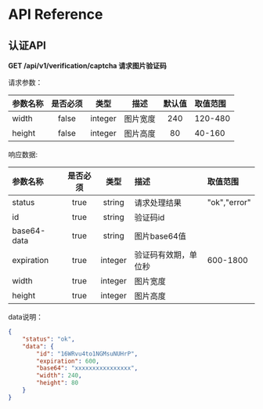 # API Reference
## 认证API
**GET /api/v1/verification/captcha 请求图片验证码**

请求参数：

|参数名称	|	是否必须	|类型	|描述	|默认值	|取值范围	|
|:-----	|:----:| :------: |:----:|:----:|:----|
|width	|false	|integer	|图片宽度	|240	|120-480|
|height	|false	|integer	|图片高度	|80	|40-160|

响应数据:

|参数名称	|	是否必须	|类型	|描述	|取值范围	|
|:-----	|:----:| :------: |:----|:----|
| status    |true	|string	|请求处理结果	|"ok","error"	|
|id	|true		|string	|验证码id	|	|
|base64-data	|true	|string	|图片base64值	|	|
|expiration	|true	|integer	|验证码有效期，单位秒	|600-1800	|
|width	|true	|integer	|图片宽度	|
|height	|true	|integer	|图片高度|

data说明：
```json
{
	"status": "ok",
	"data": {
		"id": "16WRvu4to1NGMsuNUHrP",
		"expiration": 600,
		"base64": "xxxxxxxxxxxxxxxx",
		"width": 240,
		"height": 80
	}
}
```
